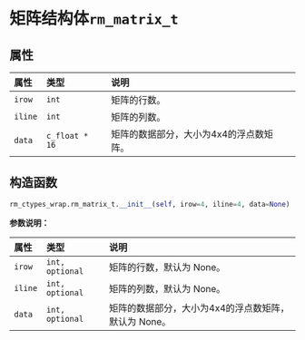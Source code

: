 # 矩阵结构体`rm_matrix_t`

## 属性

|  属性  |  类型  |  说明  |
| :--- | :--- | :--- |
| `irow`    | `int`                 | 矩阵的行数。       |
| `iline`   | `int`                 | 矩阵的列数。       |
| `data`    | `c_float * 16`   | 矩阵的数据部分，大小为4x4的浮点数矩阵。 |

## 构造函数

```Python
rm_ctypes_wrap.rm_matrix_t.__init__(self, irow=4, iline=4, data=None)
```

**参数说明：**

|  属性  |  类型  |  说明  |
| :--- | :--- | :--- |
|  `irow`  |  `int, optional`  |  矩阵的行数，默认为 None。  |
|  `iline`  |  `int, optional`  |  矩阵的列数，默认为 None。  |
|  `data`  |  `int, optional`  |  矩阵的数据部分，大小为4x4的浮点数矩阵，默认为 None。  |
